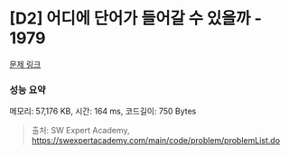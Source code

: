 # [D2] 어디에 단어가 들어갈 수 있을까 - 1979 

[문제 링크](https://swexpertacademy.com/main/code/problem/problemDetail.do?contestProbId=AV5PuPq6AaQDFAUq) 

### 성능 요약

메모리: 57,176 KB, 시간: 164 ms, 코드길이: 750 Bytes



> 출처: SW Expert Academy, https://swexpertacademy.com/main/code/problem/problemList.do